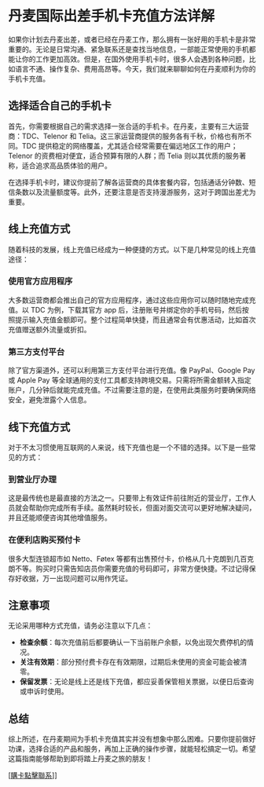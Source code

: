 # 丹麦国际出差手机卡充值方法详解

如果你计划去丹麦出差，或者已经在丹麦工作，那么拥有一张好用的手机卡是非常重要的。无论是日常沟通、紧急联系还是查找当地信息，一部能正常使用的手机都能让你的工作更加高效。但是，在国外使用手机卡时，很多人会遇到各种问题，比如语言不通、操作复杂、费用高昂等。今天，我们就来聊聊如何在丹麦顺利为你的手机卡充值。

## 选择适合自己的手机卡

首先，你需要根据自己的需求选择一张合适的手机卡。在丹麦，主要有三大运营商：TDC、Telenor 和 Telia。这三家运营商提供的服务各有千秋，价格也有所不同。TDC 提供稳定的网络覆盖，尤其适合经常需要在偏远地区工作的用户；Telenor 的资费相对便宜，适合预算有限的人群；而 Telia 则以其优质的服务著称，适合追求高品质体验的用户。

在选择手机卡时，建议你提前了解各运营商的具体套餐内容，包括通话分钟数、短信条数以及流量额度等。此外，还要注意是否支持漫游服务，这对于跨国出差尤为重要。

## 线上充值方式

随着科技的发展，线上充值已经成为一种便捷的方式。以下是几种常见的线上充值途径：

### 使用官方应用程序

大多数运营商都会推出自己的官方应用程序，通过这些应用你可以随时随地完成充值。以 TDC 为例，下载其官方 app 后，注册账号并绑定你的手机号码，然后按照提示输入充值金额即可。整个过程简单快捷，而且通常会有优惠活动，比如首次充值赠送额外流量或折扣。

### 第三方支付平台

除了官方渠道外，还可以利用第三方支付平台进行充值。像 PayPal、Google Pay 或 Apple Pay 等全球通用的支付工具都支持跨境交易。只需将所需金额转入指定账户，几分钟后就能完成充值。不过需要注意的是，在使用此类服务时要确保网络安全，避免泄露个人信息。

## 线下充值方式

对于不太习惯使用互联网的人来说，线下充值也是一个不错的选择。以下是一些常见的方式：

### 到营业厅办理

这是最传统也是最直接的方法之一。只要带上有效证件前往附近的营业厅，工作人员就会帮助你完成所有手续。虽然耗时较长，但面对面交流可以更好地解决疑问，并且还能顺便咨询其他增值服务。

### 在便利店购买预付卡

很多大型连锁超市如 Netto、Føtex 等都有出售预付卡，价格从几十克朗到几百克朗不等。购买时只需告知店员你需要充值的号码即可，非常方便快捷。不过记得保存好收据，万一出现问题可以用作凭证。

## 注意事项

无论采用哪种方式充值，请务必注意以下几点：

- **检查余额**：每次充值前后都要确认一下当前账户余额，以免出现欠费停机的情况。
- **关注有效期**：部分预付费卡存在有效期限，过期后未使用的资金可能会被清零。
- **保留发票**：无论是线上还是线下充值，都应妥善保管相关票据，以便日后查询或申诉时使用。

## 总结

综上所述，在丹麦期间为手机卡充值其实并没有想象中那么困难。只要你提前做好功课，选择合适的产品和服务，再加上正确的操作步骤，就能轻松搞定一切。希望这篇指南能够帮助到即将踏上丹麦之旅的朋友！

[[購卡點擊聯系](https://t.me/s/esim1088)]]
